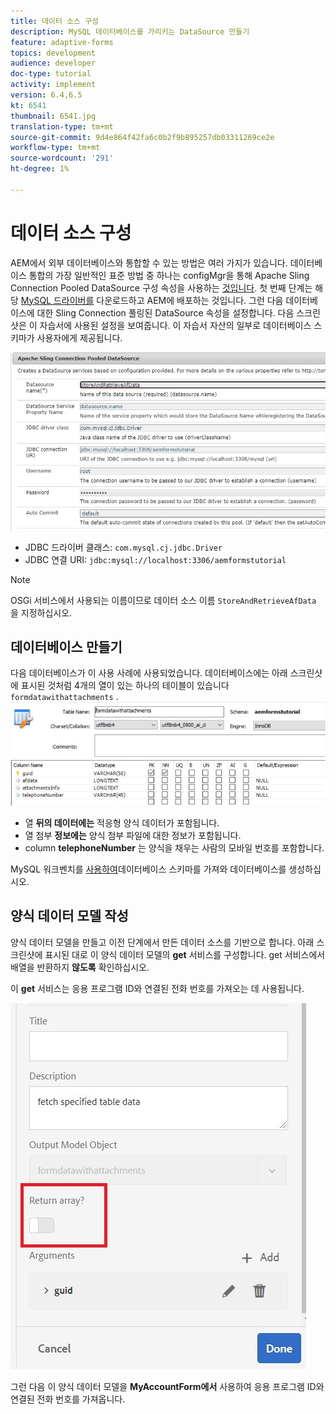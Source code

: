 ```yaml
---
title: 데이터 소스 구성
description: MySQL 데이터베이스를 가리키는 DataSource 만들기
feature: adaptive-forms
topics: development
audience: developer
doc-type: tutorial
activity: implement
version: 6.4,6.5
kt: 6541
thumbnail: 6541.jpg
translation-type: tm+mt
source-git-commit: 9d4e864f42fa6c0b2f9b895257db03311269ce2e
workflow-type: tm+mt
source-wordcount: '291'
ht-degree: 1%

---
```



# 데이터 소스 구성

AEM에서 외부 데이터베이스와 통합할 수 있는 방법은 여러 가지가 있습니다. 데이터베이스 통합의 가장 일반적인 표준 방법 중 하나는 configMgr을 통해 Apache Sling Connection Pooled DataSource 구성 속성을 사용하는 [것입니다](http://localhost:4502/system/console/configMgr).
첫 번째 단계는 해당 [MySQL 드라이버를](https://mvnrepository.com/artifact/mysql/mysql-connector-java) 다운로드하고 AEM에 배포하는 것입니다.
그런 다음 데이터베이스에 대한 Sling Connection 풀링된 DataSource 속성을 설정합니다. 다음 스크린샷은 이 자습서에 사용된 설정을 보여줍니다. 이 자습서 자산의 일부로 데이터베이스 스키마가 사용자에게 제공됩니다.

![데이터 소스](assets/data-source.JPG)


* JDBC 드라이버 클래스: `com.mysql.cj.jdbc.Driver`
* JDBC 연결 URI: `jdbc:mysql://localhost:3306/aemformstutorial`

>[!NOTE]
>OSGi 서비스에서 사용되는 이름이므로 데이터 소스 이름 `StoreAndRetrieveAfData` 을 지정하십시오.


## 데이터베이스 만들기


다음 데이터베이스가 이 사용 사례에 사용되었습니다. 데이터베이스에는 아래 스크린샷에 표시된 것처럼 4개의 열이 있는 하나의 테이블이 있습니다 `formdatawithattachments` .
![데이터 기반](assets/table-schema.JPG)

* 열 **뒤의 데이터에는** 적응형 양식 데이터가 포함됩니다.
* 열 첨부 **정보에는** 양식 첨부 파일에 대한 정보가 포함됩니다.
* column **telephoneNumber** 는 양식을 채우는 사람의 모바일 번호를 포함합니다.

MySQL 워크벤치를 [사용하여](assets/data-base-schema.sql)데이터베이스 스키마를 가져와 데이터베이스를 생성하십시오.

## 양식 데이터 모델 작성

양식 데이터 모델을 만들고 이전 단계에서 만든 데이터 소스를 기반으로 합니다.
아래 스크린샷에 표시된 대로 이 양식 데이터 모델의 **get** 서비스를 구성합니다.
get 서비스에서 배열을 반환하지 **않도록** 확인하십시오.

이 **get** 서비스는 응용 프로그램 ID와 연결된 전화 번호를 가져오는 데 사용됩니다.

![get-service](assets/get-service.JPG)

그런 다음 이 양식 데이터 모델을 **MyAccountForm에서** 사용하여 응용 프로그램 ID와 연결된 전화 번호를 가져옵니다.
